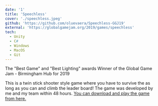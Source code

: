 ```yaml
---
date: '1'
title: 'Speechless'
cover: './speechless.jpeg'
github: 'https://github.com/oluevaera/Speechless-GGJ19'
external: 'https://globalgamejam.org/2019/games/speechless'
tech:
  - Unity
  - C#
  - Windows
  - MacOS
  - Git
---
```


The "Best Game" and "Best Lighting" awards Winner of the Global Game Jam - Birmingham Hub for 2019

This is a twin stick shooter style game where you have to survive the as long as you can and climb the leader board! The game was developed by me and my team within 48 hours. [You can download and play the game from here.](https://github.com/oluevaera/Speechless-GGJ19)
